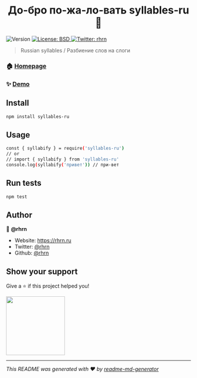 <h1 align="center">До-бро по-жа-ло-вать syllables-ru 👋</h1>
<p>
  <img alt="Version" src="https://img.shields.io/badge/version-1.0.0-blue.svg?cacheSeconds=2592000" />
  <a href="#" target="_blank">
    <img alt="License: BSD" src="https://img.shields.io/badge/License-BSD-yellow.svg" />
  </a>
  <a href="https://twitter.com/rhrn" target="_blank">
    <img alt="Twitter: rhrn" src="https://img.shields.io/twitter/follow/rhrn.svg?style=social" />
  </a>
</p>

> Russian syllables / Разбиение слов на слоги

### 🏠 [Homepage](https://github.com/rhrn/syllables-ru)

### ✨ [Demo](https://rhrn.github.com/syllables-ru)

## Install

```sh
npm install syllables-ru
```

## Usage

```sh
const { syllabify } = require('syllables-ru')
// or
// import { syllabify } from 'syllables-ru'
console.log(syllabify('привет')) // при-вет
```

## Run tests

```sh
npm test
```

## Author

👤 **@rhrn**

* Website: https://rhrn.ru
* Twitter: [@rhrn](https://twitter.com/rhrn)
* Github: [@rhrn](https://github.com/rhrn)

## Show your support

Give a ⭐️ if this project helped you!

<a href="https://www.patreon.com/rhrn">
  <img src="https://c5.patreon.com/external/logo/become_a_patron_button@2x.png" width="160">
</a>

***
_This README was generated with ❤️ by [readme-md-generator](https://github.com/kefranabg/readme-md-generator)_
